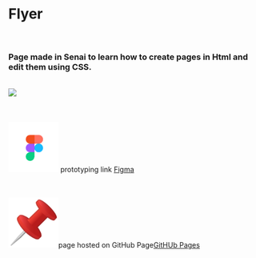<h1>Flyer</h1>

<br><h3>Page made in Senai to learn how to create pages in Html and edit them using CSS.</h3>

<br><img src="https://github.com/Miguel1DM/Folder/blob/main/img/tela.png">

<br><br><img src="https://github.com/Miguel1DM/Cartao-de-visitas/blob/main/img/download.png" width = "100px"/> prototyping link [Figma](https://www.figma.com/file/LpdFivPdI8kVfiifOUf5Zm/Aula-28-08-23?type=design&mode=design&t=Fga8E9MRLRRsLjm4-1)

<br><br><img src="https://github.com/Miguel1DM/Cartao-de-visitas/blob/main/img/alfinete.png" width = "100px"/>page hosted on GitHub Page[GitHUb Pages](https://miguel1dm.github.io/Cartao-de-visitas/)








